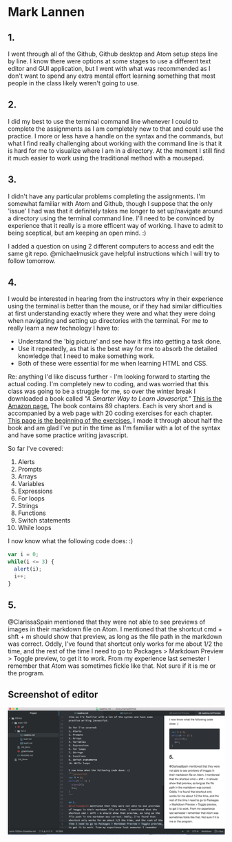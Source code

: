  # Mark Lannen
 ## 1.
 I went through all of the Github, Github desktop and Atom setup steps line by line. I know there were options at some stages to use a different text editor and GUI application, but I went with what was recommended as I don't want to spend any extra mental effort learning something that most people in the class likely weren't going to use.
 ## 2.
 I did my best to use the terminal command line whenever I could to complete the assignments as I am completely new to that and could use the practice. I more or less have a handle on the syntax and the commands, but what I find really challenging about working with the command line is that it is hard for me to visualize where I am in a directory. At the moment I still find it much easier to work using the traditional method with a mousepad.
 ## 3.
 I didn't have any particular problems completing the assignments. I'm somewhat familiar with Atom and Github, though I suppose that the only 'issue' I had was that it definitely takes me longer to set up/navigate around a directory using the terminal command line. I'll need to be convinced by experience that it really is a more efficent way of working. I have to admit to being sceptical, but am keeping an open mind. :)

 I added a question on using 2 different computers to access and edit the same git repo. @michaelmusick gave helpful instructions which I will try to follow tomorrow.

## 4.
I would be interested in hearing from the instructors why in their experience using the terminal is better than the mouse, or if they had similar difficulties at first understanding exactly where they were and what they were doing when navigating and setting up directories with the terminal. For me to really learn a new technology I have to:
- Understand the 'big picture' and see how it fits into getting a task done.
- Use it repeatedly, as that is the best way for me to absorb the detailed knowledge that I need to make something work.
- Both of these were essential for me when learning HTML and CSS.

Re: anything I'd like discuss further - I'm looking forward to starting the actual coding. I'm completely new to coding, and was worried that this class was going to be a struggle for me, so over the winter break I downloaded a book called *"A Smarter Way to Learn Javascript."*  [This is the Amazon page.](https://www.amazon.com/Smarter-Way-Learn-JavaScript-technology-ebook/dp/B00H1W9I6C) The book contains 89 chapters. Each is very short and is accompanied by a web page with 20 coding exercises for each chapter. [This page is the beginning of the exercises.](https://www.amazon.com/Smarter-Way-Learn-JavaScript-technology-ebook/dp/B00H1W9I6C)
I made it through about half the book and am glad I've put in the time as I'm familiar with a lot of the syntax and have some practice writing javascript.

So far I've covered:
1. Alerts
2. Prompts
3. Arrays
4. Variables
5. Expressions
6. For loops
7. Strings
8. Functions
9. Switch statements
10. While loops

I now know what the following code does:  :)
```javascript
var i = 0;
while(i <= 3) {
  alert(i);
  i++;
}
```

## 5.
@ClarissaSpain mentioned that they were not able to see previews of images in their markdown file on Atom. I mentioned that the shortcut cmd + shft + m should show that preview, as long as the file path in the markdown was correct. Oddly, I've found that shortcut only works for me about 1/2 the time, and the rest of the time I need to go to Packages > Markdown Preview > Toggle preview, to get it to work. From my experience last semester I remember that Atom was sometimes fickle like that. Not sure if it is me or the program.

## Screenshot of editor
![Image of my editor](screenshot-1.png)
